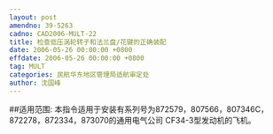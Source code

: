 ```yaml
---
layout: post
amendno: 39-5263
cadno: CAD2006-MULT-22
title: 检查低压涡轮转子和法兰盘/花键的正确装配
date: 2006-05-26 00:00:00 +0800
effdate: 2006-05-26 00:00:00 +0800
tag: MULT
categories: 民航华东地区管理局适航审定处
author: 沈国峰
---
```


##适用范围:
本指令适用于安装有系列号为872579，807566，807346C，872278，872334，873070的通用电气公司 CF34-3型发动机的飞机。

